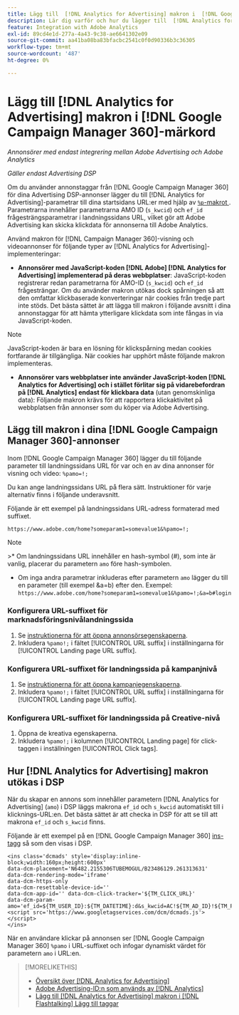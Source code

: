 ```yaml
---
title: Lägg till  [!DNL Analytics for Advertising] makron i  [!DNL Google Campaign Manager 360] Lägg till taggar
description: Lär dig varför och hur du lägger till  [!DNL Analytics for Advertising] makron i dina  [!DNL Google Campaign Manager 360] ad-taggar
feature: Integration with Adobe Analytics
exl-id: 89cd4e1d-277a-4a43-9c38-ae6641302e09
source-git-commit: aa41ba08ba83bfacbc2541c0f0d90336b3c36305
workflow-type: tm+mt
source-wordcount: '487'
ht-degree: 0%

---
```


# Lägg till [!DNL Analytics for Advertising] makron i [!DNL Google Campaign Manager 360]-märkord

*Annonsörer med endast integrering mellan Adobe Advertising och Adobe Analytics*

*Gäller endast Advertising DSP*

Om du använder annonstaggar från [!DNL Google Campaign Manager 360] för dina Advertising DSP-annonser lägger du till [!DNL Analytics for Advertising]-parametrar till dina startsidans URL:er med hjälp av [`%p`-makrot ](https://support.google.com/campaignmanager/table/6096962). Parametrarna innehåller parametrarna AMO ID (`s_kwcid`) och `ef_id` frågesträngsparametrar i landningssidans URL, vilket gör att Adobe Advertising kan skicka klickdata för annonserna till Adobe Analytics.

Använd makron för [!DNL Campaign Manager 360]-visning och videoannonser för följande typer av [!DNL Analytics for Advertising]-implementeringar:

* **Annonsörer med JavaScript-koden [!DNL Adobe] [!DNL Analytics for Advertising] implementerad på deras webbplatser**: JavaScript-koden registrerar redan parametrarna för AMO-ID (`s_kwcid`) och `ef_id` frågesträngar. Om du använder makron utökas dock spårningen så att den omfattar klickbaserade konverteringar när cookies från tredje part inte stöds. Det bästa sättet är att lägga till makron i följande avsnitt i dina annonstaggar för att hämta ytterligare klickdata som inte fångas in via JavaScript-koden.

>[!NOTE]
>
>JavaScript-koden är bara en lösning för klickspårning medan cookies fortfarande är tillgängliga. När cookies har upphört måste följande makron implementeras.

* **Annonsörer vars webbplatser inte använder JavaScript-koden [!DNL Analytics for Advertising] och i stället förlitar sig på vidarebefordran på [!DNL Analytics] endast för klickbara data** (utan genomskinliga data): Följande makron krävs för att rapportera klickaktivitet på webbplatsen från annonser som du köper via Adobe Advertising.

## Lägg till makron i dina [!DNL Google Campaign Manager 360]-annonser

Inom [!DNL Google Campaign Manager 360] lägger du till följande parameter till landningssidans URL för var och en av dina annonser för visning och video: `%pamo=!;`

Du kan ange landningssidans URL på flera sätt. Instruktioner för varje alternativ finns i följande underavsnitt.

Följande är ett exempel på landningssidans URL-adress formaterad med suffixet.

```
https://www.adobe.com/home?someparam1=somevalue1&%pamo=!;
```

>[!NOTE]
>
>&#x200B;>* Om landningssidans URL innehåller en hash-symbol (#), som inte är vanlig, placerar du parametern `amo` före hash-symbolen.
>* Om inga andra parametrar inkluderas efter parametern `amo` lägger du till en parameter (till exempel &amp;a=b) efter den. Exempel: `https://www.adobe.com/home?someparam1=somevalue1&%pamo=!;&a=b#login`

### Konfigurera URL-suffixet för marknadsföringsnivålandningssida

1. Se [instruktionerna för att öppna annonsörsegenskaperna](https://support.google.com/campaignmanager/answer/2829344).
1. Inkludera `%pamo!;` i fältet [!UICONTROL URL suffix] i inställningarna för [!UICONTROL Landing page URL suffix].

### Konfigurera URL-suffixet för landningssida på kampanjnivå

1. Se [instruktionerna för att öppna kampanjegenskaperna](https://support.google.com/campaignmanager/answer/2838056#set).
1. Inkludera `%pamo!;` i fältet [!UICONTROL URL suffix] i inställningarna för [!UICONTROL Landing page URL suffix].

### Konfigurera URL-suffixet för landningssida på Creative-nivå

1. Öppna de kreativa egenskaperna.
1. Inkludera `%pamo!;` i kolumnen [!UICONTROL Landing page] för click-taggen i inställningen [!UICONTROL Click tags].

## Hur [!DNL Analytics for Advertising] makron utökas i DSP

När du skapar en annons som innehåller parametern [!DNL Analytics for Advertising] (`amo`) i DSP läggs makrona `ef_id` och `s_kwcid` automatiskt till i klicknings-URL:en. Det bästa sättet är att checka in DSP för att se till att makrona `ef_id` och `s_kwcid` finns.

Följande är ett exempel på en [!DNL Google Campaign Manager 360] [ins-tagg](https://support.google.com/campaignmanager/answer/6080468) så som den visas i DSP.

```
<ins class='dcmads' style='display:inline-block;width:160px;height:600px'
data-dcm-placement='N6482.2155306TUBEMOGUL/B23486129.261313631'
data-dcm-rendering-mode='iframe'
data-dcm-https-only
data-dcm-resettable-device-id=''
data-dcm-app-id='' data-dcm-click-tracker='${TM_CLICK_URL}'
data-dcm-param-amo='ef_id=${TM_USER_ID}:${TM_DATETIME}:d&s_kwcid=AC!${TM_AD_ID}!${TM_PLACEMENT_ID}'>
<script src='https://www.googletagservices.com/dcm/dcmads.js'></script>
</ins>
```

När en användare klickar på annonsen ser [!DNL Google Campaign Manager 360] `%pamo` i URL-suffixet och infogar dynamiskt värdet för parametern `amo` i URL:en.

>[!MORELIKETHIS]
>
>* [Översikt över [!DNL Analytics for Advertising]](overview.md)
>* [Adobe Advertising-ID:n som används av [!DNL Analytics]](/help/integrations/analytics/ids.md)
>* [Lägg till [!DNL Analytics for Advertising] makron i [!DNL Flashtalking] Lägg till taggar](macros-flashtalking.md)
